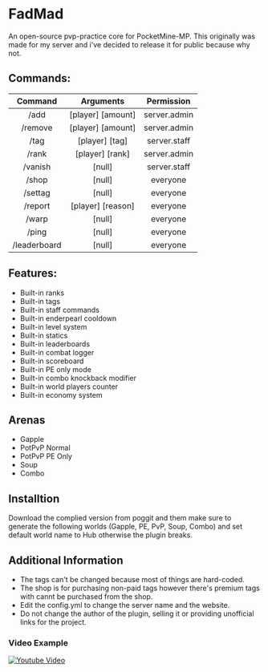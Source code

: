 # FadMad
An open-source pvp-practice core for PocketMine-MP. This originally was made for my server and i've decided to release it for public because why not.

## Commands:
| Command | Arguments | Permission|
| :-----: | :-------: | :-------: |
| /add | [player] [amount] | server.admin|
| /remove | [player] [amount] | server.admin|
| /tag | [player] [tag] | server.staff|
| /rank | [player] [rank] | server.admin|
| /vanish | [null] | server.staff|
| /shop | [null] | everyone|
| /settag | [null] | everyone|
| /report | [player] [reason] | everyone|
| /warp | [null] | everyone|
| /ping | [null] | everyone|
| /leaderboard | [null] | everyone|

## Features:
- Built-in ranks
- Built-in tags
- Built-in staff commands
- Built-in enderpearl cooldown
- Built-in level system
- Built-in statics
- Built-in leaderboards
- Built-in combat logger
- Built-in scoreboard
- Built-in PE only mode
- Built-in combo knockback modifier
- Built-in world players counter
- Built-in economy system

## Arenas
- Gapple
- PotPvP Normal
- PotPvP PE Only
- Soup
- Combo

## Installtion
Download the complied version from poggit and them make sure to generate the following worlds (Gapple, PE, PvP, Soup, Combo) and set default world name to Hub otherwise the plugin breaks.

## Additional Information
- The tags can't be changed because most of things are hard-coded.
- The shop is for purchasing non-paid tags however there's premium tags with cannt be purchased from the shop.
- Edit the config.yml to change the server name and the website.
- Do not change the author of the plugin, selling it or providing unofficial links for the project.

### Video Example
[![Youtube Video](https://img.youtube.com/vi/uf1xx5VL5d0/0.jpg)](https://youtu.be/uf1xx5VL5d0?t=60)

